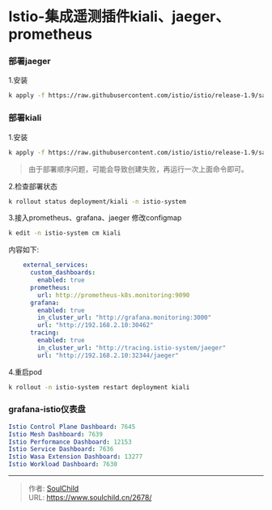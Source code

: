 # Istio-集成遥测插件kiali、jaeger、prometheus

<!--more-->
### 部署jaeger
1.安装
```bash
k apply -f https://raw.githubusercontent.com/istio/istio/release-1.9/samples/addons/jaeger.yaml
```

### 部署kiali
1.安装
```bash
k apply -f https://raw.githubusercontent.com/istio/istio/release-1.9/samples/addons/kiali.yaml
```
> 由于部署顺序问题，可能会导致创建失败，再运行一次上面命令即可。


2.检查部署状态
```bash
k rollout status deployment/kiali -n istio-system
```

3.接入prometheus、grafana、jaeger
修改configmap
```bash
k edit -n istio-system cm kiali
```
内容如下:
```yaml
    external_services:
      custom_dashboards:
        enabled: true
      prometheus:
        url: http://prometheus-k8s.monitoring:9090
      grafana:
        enabled: true
        in_cluster_url: "http://grafana.monitoring:3000"
        url: "http://192.168.2.10:30462"
      tracing:
        enabled: true
        in_cluster_url: "http://tracing.istio-system/jaeger"
        url: "http://192.168.2.10:32344/jaeger"
```

4.重启pod
```bash
k rollout -n istio-system restart deployment kiali
```

### grafana-istio仪表盘
```yaml
Istio Control Plane Dashboard: 7645
Istio Mesh Dashboard: 7639
Istio Performance Dashboard: 12153
Istio Service Dashboard: 7636
Istio Wasa Extension Dashboard: 13277
Istio Workload Dashboard: 7630
```




---

> 作者: [SoulChild](https://www.soulchild.cn)  
> URL: https://www.soulchild.cn/2678/  

